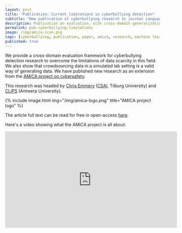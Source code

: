 ```yaml
---
layout: post
title: "Publication: Current limitations in cyberbullying detection"
subtitle: "New publication of cyberbullying research in journal Language Resources and Evaluation."
description: Publication on evaluation, with cross-domain generalization in cyberbullying research headed by Chris Emmery.
permalink: pub-cyberbullying-limitations
image: /img/amica-icon.png
tags: [cyberbullying, publication, paper, amica, research, machine learning, bullying detection]
published: true
---
```


We provide a cross-domain evaluation framework for cyberbullying detection research to overcome the limitations of data scarcity in this field.
We also show that crowdsourcing data in a simulated lab setting is a valid way of generating data.
We have published new research as an extension from the [AMiCA project on cybersafety](https://amicaproject.be/).

This research was headed by [Chris Emmery](https://cmry.github.io/) ([CSAI](https://www.tilburguniversity.edu/research/institutes-and-research-groups/ticc/csai), Tilburg University) and [CLiPS](https://www.uantwerpen.be/en/research-groups/clips/) (Antwerp University).

{% include image.html
            img="/img/amica-logo.png"
            title="AMiCA project logo" %}
            
The article full text can be read for free in open-access [here](https://link.springer.com/article/10.1007/s10579-020-09509-1).

Here's a video showing what the AMiCA project is all about:
<iframe width="560" height="315" src="https://www.youtube.com/embed/6Rv_C09lTLc" frameborder="0" allow="autoplay; encrypted-media" allowfullscreen></iframe>